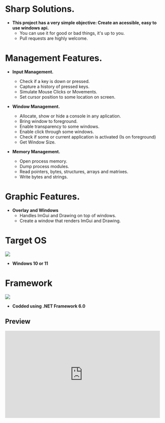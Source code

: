 # Sharp Solutions.

- <b>This project has a very simple objective: Create an acessible, easy to use windows api.</b>
    - You can use it for good or bad things, it's up to you.
    - Pull requests are highly welcome.

# Management Features.

- <b>Input Management.</b>
    - Check if a key is down or pressed.
    - Capture a history of pressed keys.
    - Simulate Mouse Clicks or Movements.
    - Set cursor position to some location on screen.

- <b>Window Management.</b>
    - Allocate, show or hide a console in any aplication.
    - Bring window to foreground.
    - Enable transparency to some windows.
    - Enable click through some windows.
    - Check if some or current application is activated (Is on foreground)
    - Get Window Size.

- <b>Memory Management.</b>
    - Open process memory.
    - Dump process modules.
    - Read pointers, bytes, structures, arrays and matrixes.
    - Write bytes and strings.

# Graphic Features.

- <b>Overlay and Windows</b>
    - Handles ImGui and Drawing on top of windows.
    - Create a window that renders ImGui and Drawing.

# Target OS

<img src="https://img.shields.io/badge/Windows-017AD7?style=for-the-badge&logo=windows&logoColor=white" />

- <b>Windows 10 or 11</b>

# Framework

<img src="https://img.shields.io/badge/.NET 6.0-5C2D91?style=for-the-badge&logo=csharp&logoColor=white" />

- <b>Codded using .NET Framework 6.0</b>


## Preview
<div style="width:100%;height:0px;position:relative;padding-bottom:56.250%;"><iframe src="https://streamable.com/e/e6be8z" frameborder="0" width="100%" height="100%" allowfullscreen style="width:100%;height:100%;position:absolute;left:0px;top:0px;overflow:hidden;"></iframe></div>
